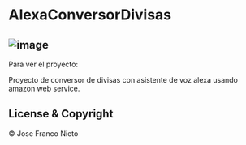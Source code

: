 # AlexaConversorDivisas
                                          
![image](https://user-images.githubusercontent.com/55087820/74985143-2e016800-5437-11ea-99c0-6ededbb7e5dd.png)
---

Para ver el proyecto: 

Proyecto de conversor de divisas con asistente de voz alexa usando amazon web service.
## License & Copyright
© Jose Franco Nieto